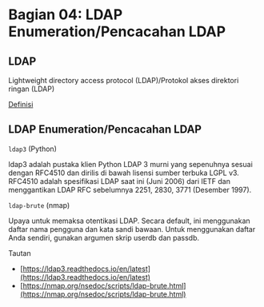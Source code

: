 # Bagian 04:  LDAP Enumeration/Pencacahan LDAP

## LDAP

Lightweight directory access protocol (LDAP)/Protokol akses direktori ringan (LDAP)

[Definisi](../definitions/definitions_L.md#lightweight-directory-access-protocol)

## LDAP Enumeration/Pencacahan LDAP

`ldap3` (Python)

ldap3 adalah pustaka klien Python LDAP 3 murni yang sepenuhnya sesuai dengan RFC4510 dan dirilis di bawah lisensi sumber terbuka LGPL v3.
RFC4510 adalah spesifikasi LDAP saat ini (Juni 2006) dari IETF dan menggantikan LDAP RFC sebelumnya 2251, 2830, 3771 (Desember 1997).

`ldap-brute` (nmap)

Upaya untuk memaksa otentikasi LDAP.
Secara default, ini menggunakan daftar nama pengguna dan kata sandi bawaan.
Untuk menggunakan daftar Anda sendiri, gunakan argumen skrip userdb dan passdb.

Tautan

- [https://ldap3.readthedocs.io/en/latest](https://ldap3.readthedocs.io/en/latest)
- [https://nmap.org/nsedoc/scripts/ldap-brute.html](https://nmap.org/nsedoc/scripts/ldap-brute.html)
